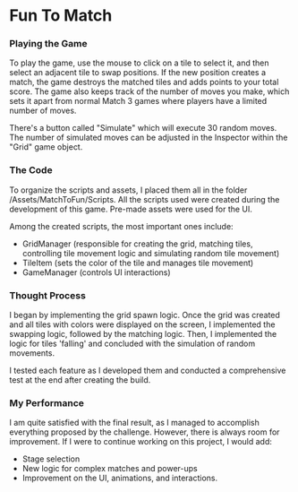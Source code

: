 # Fun To Match

### Playing the Game

To play the game, use the mouse to click on a tile to select it, and then select an adjacent tile to swap positions. If the new position creates a match, the game destroys the matched tiles and adds points to your total score. The game also keeps track of the number of moves you make, which sets it apart from normal Match 3 games where players have a limited number of moves.

There's a button called "Simulate" which will execute 30 random moves. The number of simulated moves can be adjusted in the Inspector within the "Grid" game object.

### The Code

To organize the scripts and assets, I placed them all in the folder /Assets/MatchToFun/Scripts. All the scripts used were created during the development of this game. Pre-made assets were used for the UI.

Among the created scripts, the most important ones include:

- GridManager (responsible for creating the grid, matching tiles, controlling tile movement logic and simulating random tile movement)
- TileItem (sets the color of the tile and manages tile movement)
- GameManager (controls UI interactions)

### Thought Process

I began by implementing the grid spawn logic. Once the grid was created and all tiles with colors were displayed on the screen, I implemented the swapping logic, followed by the matching logic. Then, I implemented the logic for tiles 'falling' and concluded with the simulation of random movements.

I tested each feature as I developed them and conducted a comprehensive test at the end after creating the build.

### My Performance

I am quite satisfied with the final result, as I managed to accomplish everything proposed by the challenge. However, there is always room for improvement. If I were to continue working on this project, I would add:

- Stage selection
- New logic for complex matches and power-ups
- Improvement on the UI, animations, and interactions.
